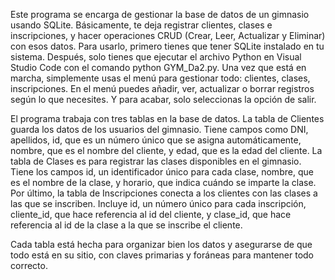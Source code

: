 Este programa se encarga de gestionar la base de datos de un gimnasio usando SQLite. Básicamente, te deja registrar clientes, clases e inscripciones, y hacer operaciones CRUD (Crear, Leer, Actualizar y Eliminar) con esos datos. Para usarlo, primero tienes que tener SQLite instalado en tu sistema. Después, solo tienes que ejecutar el archivo Python en Visual Studio Code con el comando python GYM_Da2.py. Una vez que está en marcha, simplemente usas el menú para gestionar todo: clientes, clases, inscripciones. En el menú puedes añadir, ver, actualizar o borrar registros según lo que necesites. Y para acabar, solo seleccionas la opción de salir.

El programa trabaja con tres tablas en la base de datos. La tabla de Clientes guarda los datos de los usuarios del gimnasio. Tiene campos como DNI, apellidos, id, que es un número único que se asigna automáticamente, nombre, que es el nombre del cliente, y edad, que es la edad del cliente. La tabla de Clases es para registrar las clases disponibles en el gimnasio. Tiene los campos id, un identificador único para cada clase, nombre, que es el nombre de la clase, y horario, que indica cuándo se imparte la clase. Por último, la tabla de Inscripciones conecta a los clientes con las clases a las que se inscriben. Incluye id, un número único para cada inscripción, cliente_id, que hace referencia al id del cliente, y clase_id, que hace referencia al id de la clase a la que se inscribe el cliente.

Cada tabla está hecha para organizar bien los datos y asegurarse de que todo está en su sitio, con claves primarias y foráneas para mantener todo correcto.
